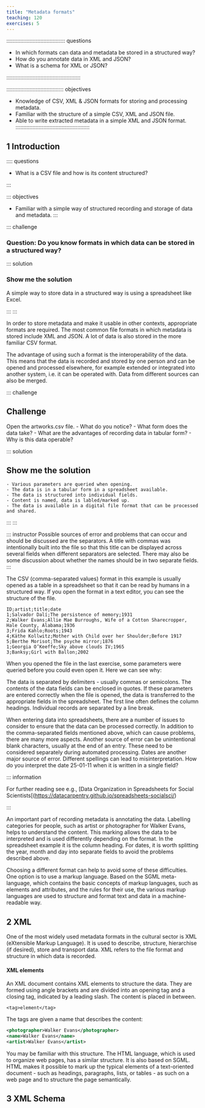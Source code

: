 ```yaml
---
title: "Metadata formats"
teaching: 120
exercises: 5
---
```


:::::::::::::::::::::::::::::::::::::: questions 

- In which formats can data and metadata be stored in a structured way?
- How do you annotate data in XML and JSON?
- What is a schema for XML or JSON?

::::::::::::::::::::::::::::::::::::::::::::::::

::::::::::::::::::::::::::::::::::::: objectives

- Knowledge of CSV, XML & JSON formats for storing and processing metadata. 
- Familiar with the structure of a simple CSV, XML and JSON file. 
- Able to write extracted metadata in a simple XML and JSON format. 
::::::::::::::::::::::::::::::::::::::::::::::::

## 1 Introduction

:::: questions 

- What is a CSV file and how is its content structured? 

:::

::: objectives

- Familiar with a simple way of structured recording and storage of data and metadata.
:::

::: challenge

### Question: Do you know formats in which data can be stored in a structured way? 

::: solution

### Show me the solution
A simple way to store data in a structured way is using a spreadsheet like Excel. 

:::
:::

In order to store metadata and make it usable in other contexts, appropriate formats are required. The most common file formats in which metadata is stored include XML and JSON. A lot of data is also stored in the more familiar CSV format. 

The advantage of using such a format is the interoperability of the data. This means that the data is recorded and stored by one person and can be opened and processed elsewhere, for example extended or integrated into another system, i.e. it can be operated with. Data from different sources can also be merged. 

::: challenge

## Challenge

Open the artworks.csv file. 
    - What do you notice? 
    - What form does the data take? 
    - What are the advantages of recording data in tabular form? 
    - Why is this data operable? 
    
::: solution

## Show me the solution

    - Various parameters are queried when opening.
    - The data is in a tabular form in a spreadsheet available.
    - The data is structured into individual fields.
    - Content is named, data is labled/marked up.
    - The data is available in a digital file format that can be processed and shared.
    
:::
:::

::: instructor
Possible sources of error and problems that can occur and should be discussed are the separators. A title with commas was intentionally built into the file so that this title can be displayed across several fields when different separators are selected. There may also be some discussion about whether the names should be in two separate fields. 
:::

The CSV (comma-separated values) format in this example is usually opened as a table in a spreadsheet so that it can be read by humans in a structured way. If you open the format in a text editor, you can see the structure of the file. 

```
ID;artist;title;date
1;Salvador Dalí;The persistence of memory;1931
2;Walker Evans;Allie Mae Burroughs, Wife of a Cotton Sharecropper, Hale County, Alabama;1936
3;Frida Kahlo;Roots;1943
4;Käthe Kollwitz;Mother with Child over her Shoulder;Before 1917
5;Berthe Morisot;The psyche mirror;1876
1;Georgia O’Keeffe;Sky above clouds IV;1965
3;Banksy;Girl with Ballon;2002
```

When you opened the file in the last exercise, some parameters were queried before you could even open it. Here we can see why:

The data is separated by delimiters - usually commas or semicolons. The contents of the data fields can be enclosed in quotes. If these parameters are entered correctly when the file is opened, the data is transferred to the appropriate fields in the spreadsheet. The first line often defines the column headings. Individual records are separated by a line break.

When entering data into spreadsheets, there are a number of issues to consider to ensure that the data can be processed correctly. In addition to the comma-separated fields mentioned above, which can cause problems, there are many more aspects. Another source of error can be unintentional blank characters, usually at the end of an entry. These need to be considered separately during automated processing. Dates are another major source of error. Different spellings can lead to misinterpretation. How do you interpret the date 25-01-11 when it is written in a single field?

::: information

For further reading see e.g., [Data Organization in Spreadsheets for Social Scientists[(https://datacarpentry.github.io/spreadsheets-socialsci/)

:::

An important part of recording metadata is annotating the data. Labelling categories for people, such as artist or photographer for Walker Evans, helps to understand the content. This marking allows the data to be interpreted and is used differently depending on the format. In the spreadsheet example it is the column heading. For dates, it is worth splitting the year, month and day into separate fields to avoid the problems described above. 

Choosing a different format can help to avoid some of these difficulties. One option is to use a markup language. Based on the SGML meta-language, which contains the basic concepts of markup languages, such as elements and attributes, and the rules for their use, the various markup languages are used to structure and format text and data in a machine-readable way.


## 2 XML

One of the most widely used metadata formats in the cultural sector is XML (eXtensible Markup Language). It is used to describe, structure, hierarchise (if desired), store and transport data. XML refers to the file format and structure in which data is recorded. 

#### XML elements

An XML document contains XML elements to structure the data. They are formed using angle brackets and are divided into an opening tag and a closing tag, indicated by a leading slash. The content is placed in between. 

``
<tag>element</tag>
``

The tags are given a name that describes the content:

```xml
<photographer>Walker Evans</photographer> 
<name>Walker Evans</name>
<artist>Walker Evans</artist>
```

You may be familiar with this structure. The HTML language, which is used to organize web pages, has a similar structure. It is also based on SGML. HTML makes it possible to mark up the typical elements of a text-oriented document - such as headings, paragraphs, lists, or tables - as such on a web page and to structure the page semantically. 

## 3 XML Schema
